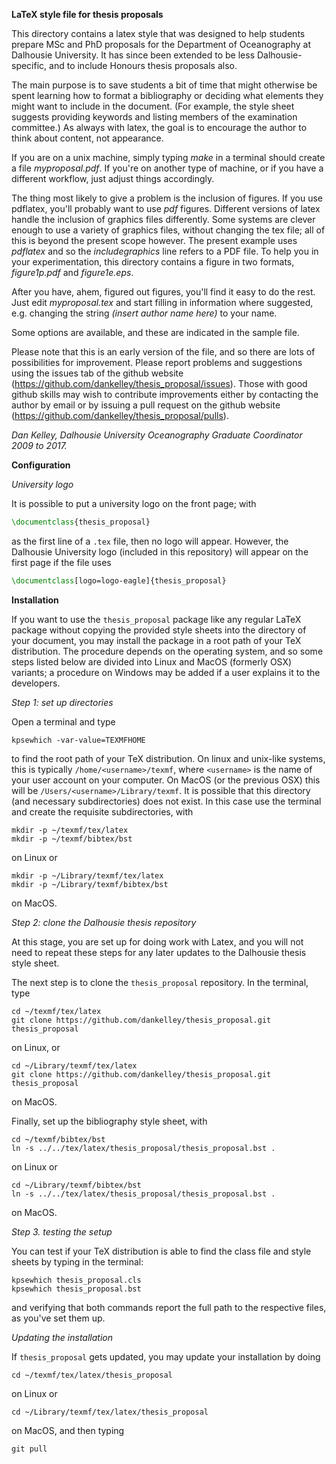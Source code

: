 **LaTeX style file for thesis proposals**

This directory contains a latex style that was designed to help students
prepare MSc and PhD proposals for the Department of Oceanography at Dalhousie
University. It has since been extended to be less Dalhousie-specific, and to
include Honours thesis proposals also.

The main purpose is to save students a bit of time that might otherwise be
spent learning how to format a bibliography or deciding what elements they
might want to include in the document. (For example, the style sheet suggests
providing keywords and listing members of the examination committee.) As always
with latex, the goal is to encourage the author to think about content, not
appearance.

If you are on a unix machine, simply typing *make* in a terminal should create
a file *myproposal.pdf*. If you're on another type of machine, or if you have a
different workflow, just adjust things accordingly.

The thing most likely to give a problem is the inclusion of figures. If you use
pdflatex, you'll probably want to use *pdf* figures.  Different versions of
latex handle the inclusion of graphics files differently. Some systems are
clever enough to use a variety of graphics files, without changing the tex
file; all of this is beyond the present scope however.  The present example
uses *pdflatex* and so the *includegraphics* line refers to a PDF file. To help
you in your experimentation, this directory contains a figure in two formats,
*figure1p.pdf* and *figure1e.eps*.

After you have, ahem, figured out figures, you'll find it easy to do the rest.
Just edit *myproposal.tex* and start filling in information where suggested,
e.g. changing the string *(insert author name here)* to your name.

Some options are available, and these are indicated in the sample file.

Please note that this is an early version of the file, and so there are lots of
possibilities for improvement. Please report problems and suggestions using the
issues tab of the github website
(https://github.com/dankelley/thesis_proposal/issues).  Those with good github
skills may wish to contribute improvements either by contacting the author by
email or by issuing a pull request on the github website
(https://github.com/dankelley/thesis_proposal/pulls).

*Dan Kelley, Dalhousie University Oceanography Graduate Coordinator 2009 to
2017.*

**Configuration**

*University logo*

It is possible to put a university logo on the front page; with
```latex
\documentclass{thesis_proposal}
```
as the first line of a `.tex` file, then no logo will appear. However, the
Dalhousie University logo (included in this repository) will appear on the
first page if the file uses
```latex
\documentclass[logo=logo-eagle]{thesis_proposal}
```

**Installation**

If you want to use the `thesis_proposal` package like any regular LaTeX package without
copying the provided style sheets into the directory of your document, you may
install the package in a root path of your TeX distribution. The procedure
depends on the operating system, and so some steps listed below are divided
into Linux and MacOS (formerly OSX) variants; a procedure on Windows may be
added if a user explains it to the developers.

*Step 1: set up directories*

Open a terminal and type
```
kpsewhich -var-value=TEXMFHOME
```

to find the root path of your TeX distribution. On linux and unix-like systems,
this is typically `/home/<username>/texmf`, where `<username>` is the name of
your user account on your computer. On MacOS (or the previous OSX) this will be
`/Users/<username>/Library/texmf`.  It is possible that this directory (and
necessary subdirectories) does not exist. In this case use the terminal and
create the requisite subdirectories, with
```
mkdir -p ~/texmf/tex/latex
mkdir -p ~/texmf/bibtex/bst
```
on Linux or
```
mkdir -p ~/Library/texmf/tex/latex
mkdir -p ~/Library/texmf/bibtex/bst
```
on MacOS.


*Step 2: clone the Dalhousie thesis repository*

At this stage, you are set up for doing work with Latex, and you will not need
to repeat these steps for any later updates to the Dalhousie thesis style sheet.

The next step is to clone the `thesis_proposal` repository. In the terminal, type
```
cd ~/texmf/tex/latex
git clone https://github.com/dankelley/thesis_proposal.git thesis_proposal
```
on Linux, or 
```
cd ~/Library/texmf/tex/latex
git clone https://github.com/dankelley/thesis_proposal.git thesis_proposal
```
on MacOS.

Finally, set up the bibliography style sheet, with
```
cd ~/texmf/bibtex/bst
ln -s ../../tex/latex/thesis_proposal/thesis_proposal.bst .
```
on Linux or
```
cd ~/Library/texmf/bibtex/bst
ln -s ../../tex/latex/thesis_proposal/thesis_proposal.bst .
```
on MacOS.


*Step 3. testing the setup*

You can test if your TeX distribution is able to find the class file and style
sheets by typing in the terminal:
```
kpsewhich thesis_proposal.cls
kpsewhich thesis_proposal.bst
```
and verifying that both commands report the full path to the respective files,
as you've set them up.

*Updating the installation*

If `thesis_proposal` gets updated, you may update your installation by doing
```
cd ~/texmf/tex/latex/thesis_proposal
```
on Linux or
```
cd ~/Library/texmf/tex/latex/thesis_proposal
```
on MacOS, and then typing
```
git pull
```
